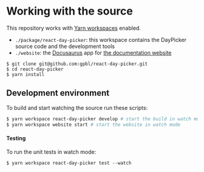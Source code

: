# Working with the source

This repository works with [Yarn workspaces](https://yarnpkg.com/features/workspaces) enabled.

- `./package/react-day-picker`: this workspace contains the DayPicker source code and the development tools
- `./website`: the [Docusaurus](http://v2.docusaurus.io) app for [the documentation website](http://react-day-picker-next.netlify.app)

```
$ git clone git@github.com:gpbl/react-day-picker.git
$ cd react-day-picker
$ yarn install
```

## Development environment

To build and start watching the source run these scripts:

```bash
$ yarn workspace react-day-picker develop # start the build in watch mode
$ yarn workspace website start # start the website in watch mode
```

#### Testing

To run the unit tests in watch mode:

```
$ yarn workspace react-day-picker test --watch
```
